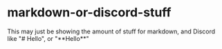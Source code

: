 # markdown-or-discord-stuff

This may just be showing the amount of stuff for markdown, and Discord like "# Hello", or "\*\*Hello\*\*"
